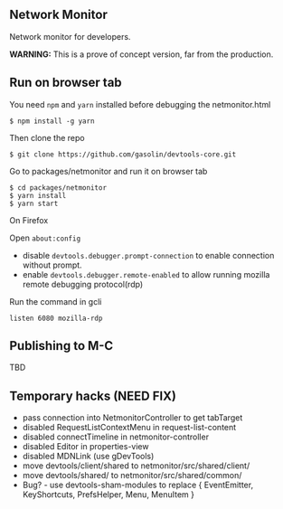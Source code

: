 ## Network Monitor
Network monitor for developers.

**WARNING:** This is a prove of concept version, far from the production.

## Run on browser tab

You need `npm` and `yarn` installed before debugging the netmonitor.html

```
$ npm install -g yarn
```

Then clone the repo

```
$ git clone https://github.com/gasolin/devtools-core.git
```

Go to packages/netmonitor and run it on browser tab

```
$ cd packages/netmonitor
$ yarn install
$ yarn start
```

On Firefox

Open `about:config`

* disable `devtools.debugger.prompt-connection` to enable connection without prompt.
* enable `devtools.debugger.remote-enabled` to allow running mozilla remote debugging protocol(rdp)

Run the command in gcli

`listen 6080 mozilla-rdp`


## Publishing to M-C
TBD

## Temporary hacks (NEED FIX)

* pass connection into NetmonitorController to get tabTarget
* disabled RequestListContextMenu in request-list-content
* disabled connectTimeline in netmonitor-controller
* disabled Editor in properties-view
* disabled MDNLink (use gDevTools)
* move devtools/client/shared to netmonitor/src/shared/client/
* move devtools/shared/ to netmonitor/src/shared/common/
* Bug? - use devtools-sham-modules to replace { EventEmitter, KeyShortcuts, PrefsHelper, Menu, MenuItem }
